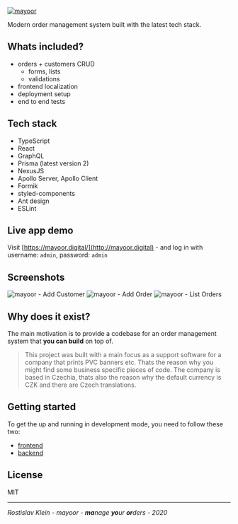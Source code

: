 [![mayoor](https://i.imgur.com/9vy73QH.jpg)](https://github.com/rostaklein/mayoor)

Modern order management system built with the latest tech stack.

## Whats included?

- orders + customers CRUD
  - forms, lists
  - validations
- frontend localization
- deployment setup
- end to end tests

## Tech stack

- TypeScript
- React
- GraphQL
- Prisma (latest version 2)
- NexusJS
- Apollo Server, Apollo Client
- Formik
- styled-components
- Ant design
- ESLint

## Live app demo

Visit [https://mayoor.digital/](http://mayoor.digital) - and log in with username: `admin`, password: `admin`

## Screenshots

![mayoor - Add Customer](https://i.imgur.com/BJvWzLG.png)
![mayoor - Add Order](https://i.imgur.com/0IJwvBX.png)
![mayoor - List Orders](https://i.imgur.com/MdJc9eE.png)

## Why does it exist?

The main motivation is to provide a codebase for an order management system that **you can build** on top of.

> This project was built with a main focus as a support software for a company that prints PVC banners etc. Thats the reason why you might find some business specific pieces of code. The company is based in Czechia, thats also the reason why the default currency is CZK and there are Czech translations.

## Getting started

To get the up and running in development mode, you need to follow these two:

- [frontend](./frontend/README.md)
- [backend](./backend/README.md)

## License

MIT

---

_Rostislav Klein - mayoor - **ma**nage **yo**ur **or**ders - 2020_
